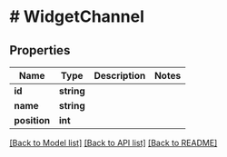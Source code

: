 # # WidgetChannel

## Properties

Name | Type | Description | Notes
------------ | ------------- | ------------- | -------------
**id** | **string** |  |
**name** | **string** |  |
**position** | **int** |  |

[[Back to Model list]](../../README.md#models) [[Back to API list]](../../README.md#endpoints) [[Back to README]](../../README.md)
